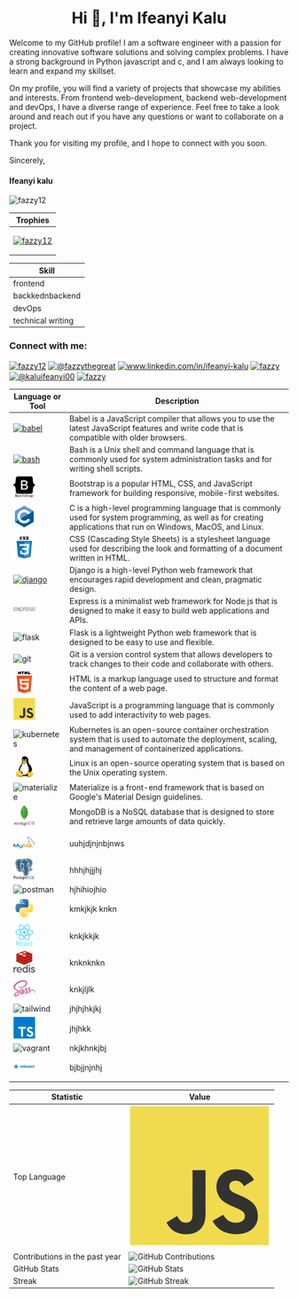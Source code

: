 <h1 align="center">Hi 👋, I'm Ifeanyi Kalu</h1>
<p>Welcome to my GitHub profile! I am a software engineer with a passion for creating innovative software solutions and solving complex problems. I have a strong background in Python javascript and c, and I am always looking to learn and expand my skillset.

On my profile, you will find a variety of projects that showcase my abilities and interests. From frontend web-development, backend web-development and devOps, I have a diverse range of experience. Feel free to take a look around and reach out if you have any questions or want to collaborate on a project.

Thank you for visiting my profile, and I hope to connect with you soon.

Sincerely,
<h4>Ifeanyi kalu</h4>
</p>


<p align="left"> <img src="https://komarev.com/ghpvc/?username=fazzy12&label=Profile%20views&color=0e75b6&style=flat" alt="fazzy12" /> </p>

| Trophies |
|--------|
| <p align="left"> <a href="https://github.com/ryo-ma/github-profile-trophy"><img src="https://github-profile-trophy.vercel.app/?username=fazzy12" alt="fazzy12" /></a> </p> |


| Skill       |
|------------|
| frontend |
| backkednbackend |
| devOps | Beginner |
| technical writing |


<h3 align="left">Connect with me:</h3>
<p align="left">
<a href="https://dev.to/fazzy12" target="blank"><img align="center" src="https://raw.githubusercontent.com/rahuldkjain/github-profile-readme-generator/master/src/images/icons/Social/devto.svg" alt="fazzy12" height="30" width="40" /></a>
<a href="https://twitter.com/@fazzythegreat" target="blank"><img align="center" src="https://raw.githubusercontent.com/rahuldkjain/github-profile-readme-generator/master/src/images/icons/Social/twitter.svg" alt="@fazzythegreat" height="30" width="40" /></a>
<a href="https://linkedin.com/in/www.linkedin.com/in/ifeanyi-kalu" target="blank"><img align="center" src="https://raw.githubusercontent.com/rahuldkjain/github-profile-readme-generator/master/src/images/icons/Social/linked-in-alt.svg" alt="www.linkedin.com/in/ifeanyi-kalu" height="30" width="40" /></a>
<a href="https://hashnode.com/fazzy" target="blank"><img align="center" src="https://raw.githubusercontent.com/rahuldkjain/github-profile-readme-generator/master/src/images/icons/Social/hashnode.svg" alt="fazzy" height="30" width="40" /></a>
<a href="https://medium.com/@kaluifeanyi00" target="blank"><img align="center" src="https://raw.githubusercontent.com/rahuldkjain/github-profile-readme-generator/master/src/images/icons/Social/medium.svg" alt="@kaluifeanyi00" height="30" width="40" /></a>
<a href="https://www.leetcode.com/fazzy" target="blank"><img align="center" src="https://raw.githubusercontent.com/rahuldkjain/github-profile-readme-generator/master/src/images/icons/Social/leet-code.svg" alt="fazzy" height="30" width="40" /></a>
</p>

<!-- <h3 align="left">Languages and Tools:</h3>
<p align="left"> <a href="https://babeljs.io/" target="_blank" rel="noreferrer"> <img src="https://www.vectorlogo.zone/logos/babeljs/babeljs-icon.svg" alt="babel" width="40" height="40"/> </a> <a href="https://www.gnu.org/software/bash/" target="_blank" rel="noreferrer"> <img src="https://www.vectorlogo.zone/logos/gnu_bash/gnu_bash-icon.svg" alt="bash" width="40" height="40"/> </a> <a href="https://getbootstrap.com" target="_blank" rel="noreferrer"> <img src="https://raw.githubusercontent.com/devicons/devicon/master/icons/bootstrap/bootstrap-plain-wordmark.svg" alt="bootstrap" width="40" height="40"/> </a> <a href="https://www.cprogramming.com/" target="_blank" rel="noreferrer"> <img src="https://raw.githubusercontent.com/devicons/devicon/master/icons/c/c-original.svg" alt="c" width="40" height="40"/> </a> <a href="https://www.w3schools.com/css/" target="_blank" rel="noreferrer"> <img src="https://raw.githubusercontent.com/devicons/devicon/master/icons/css3/css3-original-wordmark.svg" alt="css3" width="40" height="40"/> </a> <a href="https://www.djangoproject.com/" target="_blank" rel="noreferrer"> <img src="https://cdn.worldvectorlogo.com/logos/django.svg" alt="django" width="40" height="40"/> </a> <a href="https://expressjs.com" target="_blank" rel="noreferrer"> <img src="https://raw.githubusercontent.com/devicons/devicon/master/icons/express/express-original-wordmark.svg" alt="express" width="40" height="40"/> </a> <a href="https://flask.palletsprojects.com/" target="_blank" rel="noreferrer"> <img src="https://www.vectorlogo.zone/logos/pocoo_flask/pocoo_flask-icon.svg" alt="flask" width="40" height="40"/> </a> <a href="https://git-scm.com/" target="_blank" rel="noreferrer"> <img src="https://www.vectorlogo.zone/logos/git-scm/git-scm-icon.svg" alt="git" width="40" height="40"/> </a> <a href="https://www.w3.org/html/" target="_blank" rel="noreferrer"> <img src="https://raw.githubusercontent.com/devicons/devicon/master/icons/html5/html5-original-wordmark.svg" alt="html5" width="40" height="40"/> </a> <a href="https://developer.mozilla.org/en-US/docs/Web/JavaScript" target="_blank" rel="noreferrer"> <img src="https://raw.githubusercontent.com/devicons/devicon/master/icons/javascript/javascript-original.svg" alt="javascript" width="40" height="40"/> </a> <a href="https://kubernetes.io" target="_blank" rel="noreferrer"> <img src="https://www.vectorlogo.zone/logos/kubernetes/kubernetes-icon.svg" alt="kubernetes" width="40" height="40"/> </a> <a href="https://www.linux.org/" target="_blank" rel="noreferrer"> <img src="https://raw.githubusercontent.com/devicons/devicon/master/icons/linux/linux-original.svg" alt="linux" width="40" height="40"/> </a> <a href="https://materializecss.com/" target="_blank" rel="noreferrer"> <img src="https://raw.githubusercontent.com/prplx/svg-logos/5585531d45d294869c4eaab4d7cf2e9c167710a9/svg/materialize.svg" alt="materialize" width="40" height="40"/> </a> <a href="https://www.mongodb.com/" target="_blank" rel="noreferrer"> <img src="https://raw.githubusercontent.com/devicons/devicon/master/icons/mongodb/mongodb-original-wordmark.svg" alt="mongodb" width="40" height="40"/> </a> <a href="https://www.mysql.com/" target="_blank" rel="noreferrer"> <img src="https://raw.githubusercontent.com/devicons/devicon/master/icons/mysql/mysql-original-wordmark.svg" alt="mysql" width="40" height="40"/> </a> <a href="https://nodejs.org" target="_blank" rel="noreferrer"> <img src="https://raw.githubusercontent.com/devicons/devicon/master/icons/nodejs/nodejs-original-wordmark.svg" alt="nodejs" width="40" height="40"/> </a> <a href="https://www.postgresql.org" target="_blank" rel="noreferrer"> <img src="https://raw.githubusercontent.com/devicons/devicon/master/icons/postgresql/postgresql-original-wordmark.svg" alt="postgresql" width="40" height="40"/> </a> <a href="https://postman.com" target="_blank" rel="noreferrer"> <img src="https://www.vectorlogo.zone/logos/getpostman/getpostman-icon.svg" alt="postman" width="40" height="40"/> </a> <a href="https://www.python.org" target="_blank" rel="noreferrer"> <img src="https://raw.githubusercontent.com/devicons/devicon/master/icons/python/python-original.svg" alt="python" width="40" height="40"/> </a> <a href="https://reactjs.org/" target="_blank" rel="noreferrer"> <img src="https://raw.githubusercontent.com/devicons/devicon/master/icons/react/react-original-wordmark.svg" alt="react" width="40" height="40"/> </a> <a href="https://redis.io" target="_blank" rel="noreferrer"> <img src="https://raw.githubusercontent.com/devicons/devicon/master/icons/redis/redis-original-wordmark.svg" alt="redis" width="40" height="40"/> </a> <a href="https://sass-lang.com" target="_blank" rel="noreferrer"> <img src="https://raw.githubusercontent.com/devicons/devicon/master/icons/sass/sass-original.svg" alt="sass" width="40" height="40"/> </a> <a href="https://tailwindcss.com/" target="_blank" rel="noreferrer"> <img src="https://www.vectorlogo.zone/logos/tailwindcss/tailwindcss-icon.svg" alt="tailwind" width="40" height="40"/> </a> <a href="https://www.typescriptlang.org/" target="_blank" rel="noreferrer"> <img src="https://raw.githubusercontent.com/devicons/devicon/master/icons/typescript/typescript-original.svg" alt="typescript" width="40" height="40"/> </a> <a href="https://www.vagrantup.com/" target="_blank" rel="noreferrer"> <img src="https://www.vectorlogo.zone/logos/vagrantup/vagrantup-icon.svg" alt="vagrant" width="40" height="40"/> </a> <a href="https://webpack.js.org" target="_blank" rel="noreferrer"> <img src="https://raw.githubusercontent.com/devicons/devicon/d00d0969292a6569d45b06d3f350f463a0107b0d/icons/webpack/webpack-original-wordmark.svg" alt="webpack" width="40" height="40"/> </a> </p> -->



| Language or Tool       | Description |
|------------------------|-------------|
| <a href="https://babeljs.io/" target="_blank" rel="noreferrer"><img src="https://www.vectorlogo.zone/logos/babeljs/babeljs-icon.svg" alt="babel" width="40" height="40"/></a> | Babel is a JavaScript compiler that allows you to use the latest JavaScript features and write code that is compatible with older browsers. |
| <a href="https://www.gnu.org/software/bash/" target="_blank" rel="noreferrer"><img src="https://www.vectorlogo.zone/logos/gnu_bash/gnu_bash-icon.svg" alt="bash" width="40" height="40"/></a> | Bash is a Unix shell and command language that is commonly used for system administration tasks and for writing shell scripts. |
| <a href="https://getbootstrap.com" target="_blank" rel="noreferrer"><img src="https://raw.githubusercontent.com/devicons/devicon/master/icons/bootstrap/bootstrap-plain-wordmark.svg" alt="bootstrap" width="40" height="40"/></a> | Bootstrap is a popular HTML, CSS, and JavaScript framework for building responsive, mobile-first websites. |
| <a href="https://www.cprogramming.com/" target="_blank" rel="noreferrer"><img src="https://raw.githubusercontent.com/devicons/devicon/master/icons/c/c-original.svg" alt="c" width="40" height="40"/></a> | C is a high-level programming language that is commonly used for system programming, as well as for creating applications that run on Windows, MacOS, and Linux. |
| <a href="https://www.w3schools.com/css/" target="_blank" rel="noreferrer"><img src="https://raw.githubusercontent.com/devicons/devicon/master/icons/css3/css3-original-wordmark.svg" alt="css3" width="40" height="40"/></a> | CSS (Cascading Style Sheets) is a stylesheet language used for describing the look and formatting of a document written in HTML. |
| <a href="https://www.djangoproject.com/" target="_blank" rel="noreferrer"><img src="https://cdn.worldvectorlogo.com/logos/django.svg" alt="django" width="40" height="40"/></a> | Django is a high-level Python web framework that encourages rapid development and clean, pragmatic design. |
| <img src="https://raw.githubusercontent.com/devicons/devicon/master/icons/express/express-original-wordmark.svg" alt="express" width="40" height="40"/> | Express is a minimalist web framework for Node.js that is designed to make it easy to build web applications and APIs. |
| <img src="https://www.vectorlogo.zone/logos/pocoo_flask/pocoo_flask-icon.svg" alt="flask" width="40" height="40"/> | Flask is a lightweight Python web framework that is designed to be easy to use and flexible. | Building web servers and APIs with Python, quickly prototyping web applications |
| <img src="https://www.vectorlogo.zone/logos/git-scm/git-scm-icon.svg" alt="git" width="40" height="40"/> | Git is a version control system that allows developers to track changes to their code and collaborate with others. | Managing code repositories, collaborating on code with team members |
| <img src="https://raw.githubusercontent.com/devicons/devicon/master/icons/html5/html5-original-wordmark.svg" alt="html5" width="40" height="40"/> | HTML is a markup language used to structure and format the content of a web page. | Creating the structure and layout of web pages, adding content to web pages |
| <img src="https://raw.githubusercontent.com/devicons/devicon/master/icons/javascript/javascript-original.svg" alt="javascript" width="40" height="40"/> | JavaScript is a programming language that is commonly used to add interactivity to web pages. |
| <img src="https://www.vectorlogo.zone/logos/kubernetes/kubernetes-icon.svg" alt="kubernetes" width="40" height="40"/> | Kubernetes is an open-source container orchestration system that is used to automate the deployment, scaling, and management of containerized applications. |
| <img src="https://raw.githubusercontent.com/devicons/devicon/master/icons/linux/linux-original.svg" alt="linux" width="40" height="40"/> | Linux is an open-source operating system that is based on the Unix operating system. |
| <img src="https://raw.githubusercontent.com/prplx/svg-logos/5585531d45d294869c4eaab4d7cf2e9c167710a9/svg/materialize.svg" alt="materialize" width="40" height="40"/> | Materialize is a front-end framework that is based on Google's Material Design guidelines. |
| <img src="https://raw.githubusercontent.com/devicons/devicon/master/icons/mongodb/mongodb-original-wordmark.svg" alt="mongodb" width="40" height="40"/> | MongoDB is a NoSQL database that is designed to store and retrieve large amounts of data quickly. |
|<img src="https://raw.githubusercontent.com/devicons/devicon/master/icons/mysql/mysql-original-wordmark.svg" alt="mysql" width="40" height="40"/> | uuhjdjnjnbjnws|  |<img src="https://raw.githubusercontent.com/devicons/devicon/master/icons/nodejs/nodejs-original-wordmark.svg" alt="nodejs" width="40" height="40"/> | hdhbbjfjf |
|<img src="https://raw.githubusercontent.com/devicons/devicon/master/icons/postgresql/postgresql-original-wordmark.svg" alt="postgresql" width="40" height="40"/> | hhhjhjjjhj |
|<img src="https://www.vectorlogo.zone/logos/getpostman/getpostman-icon.svg" alt="postman" width="40" height="40"/> | hjhihiojhio |
|<img src="https://raw.githubusercontent.com/devicons/devicon/master/icons/python/python-original.svg" alt="python" width="40" height="40"/> | kmkjkjk knkn |  
|<img src="https://raw.githubusercontent.com/devicons/devicon/master/icons/react/react-original-wordmark.svg" alt="react" width="40" height="40"/> | knkjkkjk |
|<img src="https://raw.githubusercontent.com/devicons/devicon/master/icons/redis/redis-original-wordmark.svg" alt="redis" width="40" height="40"/> | knknknkn |
|<img src="https://raw.githubusercontent.com/devicons/devicon/master/icons/sass/sass-original.svg" alt="sass" width="40" height="40"/> | knkjljlk |
|<img src="https://www.vectorlogo.zone/logos/tailwindcss/tailwindcss-icon.svg" alt="tailwind" width="40" height="40"/> | jhjhjhkjkj | 
|<img src="https://raw.githubusercontent.com/devicons/devicon/master/icons/typescript/typescript-original.svg" alt="typescript" width="40" height="40"/> | jhjhkk |
|<img src="https://www.vectorlogo.zone/logos/vagrantup/vagrantup-icon.svg" alt="vagrant" width="40" height="40"/> | nkjkhnkjbj | 
|<img src="https://raw.githubusercontent.com/devicons/devicon/d00d0969292a6569d45b06d3f350f463a0107b0d/icons/webpack/webpack-original-wordmark.svg" alt="webpack" width="40" height="40"/> | bjbjjnjnhj |





<!-- <p><img align="left" src="https://github-readme-stats.vercel.app/api/top-langs?username=fazzy12&show_icons=true&locale=en&layout=compact" alt="fazzy12" /></p>

<p>&nbsp;<img align="center" src="https://github-readme-stats.vercel.app/api?username=fazzy12&show_icons=true&locale=en" alt="fazzy12" /></p>

<p><img align="center" src="https://github-readme-streak-stats.herokuapp.com/?user=fazzy12&" alt="fazzy12" /></p>

 -->

| Statistic | Value |
|-----------|-------|
| Top Language | ![JavaScript](https://raw.githubusercontent.com/devicons/devicon/master/icons/javascript/javascript-original.svg) |
| Contributions in the past year | ![GitHub Contributions](https://github-readme-stats.vercel.app/api/top-langs?username=fazzy12&show_icons=true&locale=en&layout=compact) |
| GitHub Stats | ![GitHub Stats](https://github-readme-stats.vercel.app/api?username=fazzy12&show_icons=true&locale=en) |
| Streak | ![GitHub Streak](https://github-readme-streak-stats.herokuapp.com/?user=fazzy12&) |
